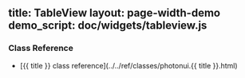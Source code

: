 title: TableView
layout: page-width-demo
demo_script: doc/widgets/tableview.js
---

### Class Reference

* [{{ title }} class reference](../../ref/classes/photonui.{{ title }}.html)

